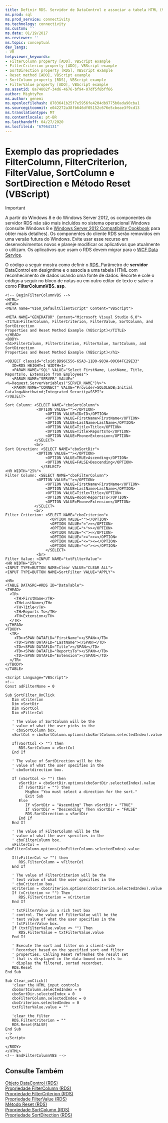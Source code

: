 ```yaml
---
title: Definir RDS. Servidor de DataControl e associar a tabela HTML (VBScript) | Microsoft Docs
ms.prod: sql
ms.prod_service: connectivity
ms.technology: connectivity
ms.custom: ''
ms.date: 01/19/2017
ms.reviewer: ''
ms.topic: conceptual
dev_langs:
- VB
helpviewer_keywords:
- FilterColumn property [ADO], VBScript example
- FilterCriterion property [ADO], VBScript example
- SortDirection property [RDS], VBScript example
- Reset method [ADO], VBScript example
- SortColumn property [RDS], VBScript example
- FilterValue property [ADO], VBScript example
ms.assetid: 8a74802f-34d6-4676-bf94-07df5f8bff66
author: MightyPen
ms.author: genemi
ms.openlocfilehash: 8703641b25f7e5956fe4204db9775b0ada90cba1
ms.sourcegitcommit: e042272a38fb646df05152c676e5cbeae3f9cd13
ms.translationtype: MT
ms.contentlocale: pt-BR
ms.lasthandoff: 04/27/2020
ms.locfileid: "67964131"
---
```

# <a name="filtercolumn-filtercriterion-filtervalue-sortcolumn-and-sortdirection-properties-and-reset-method-example-vbscript"></a>Exemplo das propriedades FilterColumn, FilterCriterion, FilterValue, SortColumn e SortDirection e Método Reset (VBScript)
> [!IMPORTANT]
>  A partir do Windows 8 e do Windows Server 2012, os componentes do servidor RDS não são mais incluídos no sistema operacional Windows (consulte Windows 8 e [Windows Server 2012 Compatibility Cookbook](https://www.microsoft.com/download/details.aspx?id=27416) para obter mais detalhes). Os componentes do cliente RDS serão removidos em uma versão futura do Windows. Evite usar esse recurso em desenvolvimentos novos e planeje modificar os aplicativos que atualmente o utilizam. Os aplicativos que usam o RDS devem migrar para o [WCF Data Service](https://go.microsoft.com/fwlink/?LinkId=199565).  
  
 O código a seguir mostra como definir o [RDS. ](../../../ado/reference/rds-api/datacontrol-object-rds.md)Parâmetro de **servidor** DataControl em designtime e o associa a uma tabela HTML com reconhecimento de dados usando uma fonte de dados. Recorte e cole o código a seguir no bloco de notas ou em outro editor de texto e salve-o como **FilterColumnVBS. asp**.  
  
```  
<!-- BeginFilterColumnVBS -->  
<HTML>  
<HEAD>  
<META name="VI60_DefaultClientScript" Content="VBScript">  
  
<META NAME="GENERATOR" Content="Microsoft Visual Studio 6.0">  
<TITLE>FilterColumn, FilterCriterion, FilterValue, SortColumn, and SortDirection   
Properties and Reset Method Example (VBScript)</TITLE>  
</HEAD>  
<BODY>  
<h1>FilterColumn, FilterCriterion, FilterValue, SortColumn, and SortDirection   
Properties and Reset Method Example (VBScript)</h1>  
  
<OBJECT classid="clsid:BD96C556-65A3-11D0-983A-00C04FC29E33"  
   ID=RDS HEIGHT=1 WIDTH=1>  
   <PARAM NAME="SQL" VALUE="Select FirstName, LastName, Title, ReportsTo, Extension from Employees">  
   <PARAM NAME="SERVER" VALUE="<%=Request.ServerVariables("SERVER_NAME")%>">  
   <PARAM NAME="CONNECT" VALUE="Provider=SQLOLEDB;Initial Catalog=Northwind;Integrated Security=SSPI">  
</OBJECT>  
  
Sort Column: <SELECT NAME="cboSortColumn">   
              <OPTION VALUE=""></OPTION>  
                  <OPTION VALUE=ID>ID</OPTION>  
                  <OPTION VALUE=FirstName>FirstName</OPTION>  
                  <OPTION VALUE=LastName>LastName</OPTION>  
                  <OPTION VALUE=Title>Title</OPTION>  
                  <OPTION VALUE=Title>ReportsTo</OPTION>  
                  <OPTION VALUE=Phone>Extension</OPTION>  
             </SELECT>  
             <br>  
Sort Direction: <SELECT NAME="cboSortDir">   
              <OPTION VALUE=""></OPTION>  
                  <OPTION VALUE=TRUE>Ascending</OPTION>  
                  <OPTION VALUE=FALSE>Descending</OPTION>  
                </SELECT>  
<HR WIDTH="25%">  
Filter Column: <SELECT NAME="cboFilterColumn">   
              <OPTION VALUE=""></OPTION>  
                  <OPTION VALUE=FirstName>FirstName</OPTION>  
                  <OPTION VALUE=LastName>LastName</OPTION>  
                  <OPTION VALUE=Title>Title</OPTION>  
                  <OPTION VALUE=Room>ReportsTo</OPTION>  
                  <OPTION VALUE=Phone>Extension</OPTION>  
             </SELECT>  
             <br>  
Filter Criterion: <SELECT NAME="cboCriterion">   
                    <OPTION VALUE=""></OPTION>  
                    <OPTION VALUE="=">=</OPTION>  
                    <OPTION VALUE=">">></OPTION>  
                    <OPTION VALUE="<"><</OPTION>  
                    <OPTION VALUE=">=">>=</OPTION>  
                    <OPTION VALUE="<="><=</OPTION>  
                    <OPTION VALUE="<>"><></OPTION>  
                  </SELECT>   
              <br>  
Filter Value: <INPUT NAME="txtFilterValue">  
<HR WIDTH="25%">  
<INPUT TYPE=BUTTON NAME=Clear VALUE="CLEAR ALL">    
<INPUT TYPE=BUTTON NAME=SortFilter VALUE="APPLY">  
  
<HR>  
<TABLE DATASRC=#RDS ID="DataTable">  
<THEAD>  
  <TR>  
    <TH>FirstName</TH>  
    <TH>LastName</TH>  
    <TH>Title</TH>  
    <TH>Reports To</TH>  
    <TH>Extension</TH>  
  </TR>  
</THEAD>  
<TBODY>  
  <TR>  
    <TD><SPAN DATAFLD="FirstName"></SPAN></TD>  
    <TD><SPAN DATAFLD="LastName"></SPAN></TD>  
    <TD><SPAN DATAFLD="Title"></SPAN></TD>  
    <TD><SPAN DATAFLD="ReportsTo"></SPAN></TD>  
    <TD><SPAN DATAFLD="Extension"></SPAN></TD>  
  </TR>  
</TBODY>  
</TABLE>  
  
<Script Language="VBScript">  
<!--  
Const adFilterNone = 0  
  
Sub SortFilter_OnClick  
   Dim vCriterion  
   Dim vSortDir  
   Dim vSortCol  
   Dim vFilterCol  
  
   ' The value of SortColumn will be the   
   ' value of what the user picks in the  
   ' cboSortColumn box.  
   vSortCol = cboSortColumn.options(cboSortColumn.selectedIndex).value  
  
   If(vSortCol <> "") then  
      RDS.SortColumn = vSortCol  
   End If  
  
   ' The value of SortDirection will be the   
   ' value of what the user specifies in the  
   ' cboSortdirection box.  
  
   If (vSortCol <> "") then  
      vSortDir = cboSortDir.options(cboSortDir.selectedIndex).value  
      If (vSortDir = "") then  
         MsgBox "You must select a direction for the sort."  
         Exit Sub  
      Else  
         If vSortDir = "Ascending" Then vSortDir = "TRUE"  
         If vSortDir = "Descending" Then vSortDir = "FALSE"  
         RDS.SortDirection = vSortDir  
      End If  
   End If  
  
   ' The value of FilterColumn will be the   
   ' value of what the user specifies in the  
   ' cboFilterColumn box.  
   vFilterCol = cboFilterColumn.options(cboFilterColumn.selectedIndex).value  
  
   If(vFilterCol <> "") then  
      RDS.FilterColumn = vFilterCol  
   End If  
  
   ' The value of FilterCriterion will be the   
   ' text value of what the user specifies in the  
   ' cboCriterion box.  
   vCriterion = cboCriterion.options(cboCriterion.selectedIndex).value  
   If (vCriterion <> "") Then  
      RDS.FilterCriterion = vCriterion  
   End If  
  
   ' txtFilterValue is a rich text box  
   ' control. The value of FilterValue will be the   
   ' text value of what the user specifies in the  
   ' txtFilterValue box.  
   If (txtFilterValue.value <> "") Then  
      RDS.FilterValue = txtFilterValue.value  
   End If  
  
   ' Execute the sort and filter on a client-side  
   ' Recordset based on the specified sort and filter  
   ' properties. Calling Reset refreshes the result set  
   ' that is displayed in the data-bound controls to  
   ' display the filtered, sorted recordset.  
   RDS.Reset  
End Sub  
  
Sub Clear_onClick()  
   'clear the HTML input controls  
   cboSortColumn.selectedIndex = 0  
   cboSortDir.selectedIndex = 0  
   cboFilterColumn.selectedIndex = 0  
   cboCriterion.selectedIndex = 0  
   txtFilterValue.value = ""  
  
   'clear the filter  
   RDS.FilterCriterion = ""  
   RDS.Reset(FALSE)  
End Sub  
-->  
</Script>  
  
</BODY>  
</HTML>  
<!-- EndFilterColumnVBS -->  
```  
  
## <a name="see-also"></a>Consulte Também  
 [Objeto DataControl (RDS)](../../../ado/reference/rds-api/datacontrol-object-rds.md)   
 [Propriedade FilterColumn (RDS)](../../../ado/reference/rds-api/filtercolumn-property-rds.md)   
 [Propriedade FilterCriterion (RDS)](../../../ado/reference/rds-api/filtercriterion-property-rds.md)   
 [Propriedade FilterValue (RDS)](../../../ado/reference/rds-api/filtervalue-property-rds.md)   
 [Método Reset (RDS)](../../../ado/reference/rds-api/reset-method-rds.md)   
 [Propriedade SortColumn (RDS)](../../../ado/reference/rds-api/sortcolumn-property-rds.md)   
 [Propriedade SortDirection (RDS)](../../../ado/reference/rds-api/sortdirection-property-rds.md)


